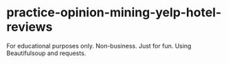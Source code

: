 # practice-opinion-mining-yelp-hotel-reviews
For educational purposes only. Non-business. Just for fun.
Using Beautifulsoup and requests.
